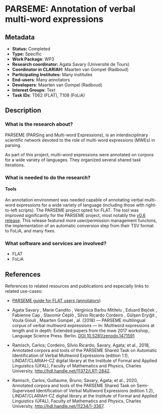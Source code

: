 # PARSEME: Annotation of verbal multi-word expressions

## Metadata

* **Status:**  Completed
* **Type:** Specific
* **Work Package**: WP3
* **Research coordinator:**  Agata Savary (Université de Tours)
* **Coordinator in CLARIAH:**  Maarten van Gompel (Radboud)
* **Participating Institutes:** Many institutes
* **End-users**: Many annotators
* **Developers**: Maarten van Gompel (Radboud)
* **Interest Groups**: Text
* **Task IDs**: T062 (FLAT), T108 (FoLiA)

## Description


### What is the research about?

PARSEME (PARSing and Multi-word Expressions), is an interdisciplinary scientific network devoted to the role of
multi-word expressions (MWEs) in parsing.

As part of this project, multi-word expressions were annotated on corpora for a wide variety of languages. They
organized several shared task iterations.

### What is needed to do the research?

#### Tools

An annotation environment was needed capable of annotating verbal multi-word expressions for a wide variety of language
(including those with right-to-left scripts). The PARSEME project opted for FLAT. The tool was improved significantly
for the PARSEME project, most notably the [v0.6 release](https://github.com/proycon/flat/releases/tag/v0.6.0). This
release featured more user/permission management functons, the implementation of an automatic conversion step from their
TSV format to FoLiA, and many fixes.

### What software and services are involved?

* FLAT
* FoLiA

## References

References to related resources and publications and especially links to related use-cases:

* [PARSEME guide for FLAT users (annotators)](https://docs.google.com/document/d/1bmO_H5rZZFZODvHIKf6VC0a_RCQe2H81yrd_EypCVyQ/edit?ts=594aaeb5)

* Agata  Savary , Marie  Candito , Verginica Barbu  Mititelu , Eduard  Bejček , Fabienne  Cap , Slavomír  Čéplö , Silvio Ricardo  Cordeiro , Gülşen  Eryiğit , Voula  Giouli , Maarten  Gompel , al. (2018) — PARSEME multilingual corpus of verbal multiword expressions — In: Multiword expressions at length and in depth: Extended papers from the mwe 2017 workshop,. Language Science Press. Berlin. [DOI 10.5281/zenodo.1471591](https://doi.org/10.5281/zenodo.1471591)
* Ramisch, Carlos; Cordeiro, Silvio Ricardo; Savary, Agata; et al., 2018, Annotated corpora and tools of the PARSEME Shared Task on Automatic Identification of Verbal Multiword Expressions (edition 1.1), LINDAT/CLARIAH-CZ digital library at the Institute of Formal and Applied Linguistics (ÚFAL), Faculty of Mathematics and Physics, Charles University, http://hdl.handle.net/11372/LRT-2842.
* Ramisch, Carlos; Guillaume, Bruno; Savary, Agata; et al., 2020, Annotated corpora and tools of the PARSEME Shared Task on Semi-Supervised Identification of Verbal Multiword Expressions (edition 1.2), LINDAT/CLARIAH-CZ digital library at the Institute of Formal and Applied Linguistics (ÚFAL), Faculty of Mathematics and Physics, Charles University, http://hdl.handle.net/11234/1-3367.

